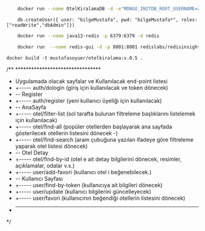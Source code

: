 ```bash
    docker run --name OtelKiralamaDB -d -e"MONGO_INITDB_ROOT_USERNAME=admin" -e"MONGO_INITDB_ROOT_PASSWORD=root" -p 27021:27017 mongo:jammy
```


```
    db.createUser({ user: "bilgeMustafa", pwd: "bilgeMustafa*", roles: ["readWrite","dbAdmin"]})
```

```bash
    docker run --name java13-redis -p 6379:6379 -d redis
```

```bash 
    docker run  --name redis-gui -d -p 8001:8001 redislabs/redisinsight:1.14.0
```

    docker build -t mustafasoyuer/otelkiralama:v.0.5 .

/** ********************************
* Uygulamada olacak sayfalar ve Kullanılacak end-point listesi
*  +----- auth/dologin (giriş için kullanılacak ve token dönecek)
* -- Register
*  +----- auth/register (yeni kullanıcı üyeliği için kullanılacak)
* -- AnaSayfa 
*  +----- otel/filter-list (sol tarafta bulunan filtreleme başlıklarını listelemek için kullanılacak)
*  +----- otel/find-all (popüler otellerden başlayarak ana sayfada gösterilecek otellerin listesini dönecek -) 
*  +----- otel/find-search (aram çubuğuna yazılan ifadeye göre filtreleme yaparak otel listesi dönecek)
* -- Otel Detay
*  +----- otel/find-by-id (otel e ait detay bilgilerini dönecek, resimler, açıklamalar, odalar v.s.)
*  +----- user/add-favori (kullanıcı otel i beğenebilecek.)
* -- Kullanıcı Sayfası
*  +----- user/find-by-token (kullanıcıya ait bilgileri dönecek)
*  +----- user/update (kullanıcı bilgilerini güncelleyecek)
*  +----- user/favori (kullanıcının beğendiği otellerin listesini dönecek)
*  --------------------------------
*/